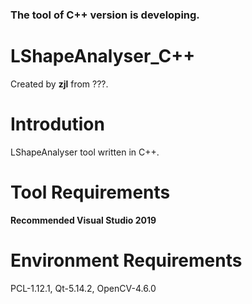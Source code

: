 ###  **The tool of C++ version is developing.** 

# **LShapeAnalyser_C++** #
Created by **zjl** from ???.  
# Introdution #
LShapeAnalyser tool written in C++.
# Tool Requirements #
**Recommended Visual Studio 2019**
# Environment Requirements #
PCL-1.12.1, Qt-5.14.2, OpenCV-4.6.0